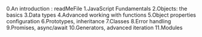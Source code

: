 0.An introduction : readMeFile
1.JavaScript Fundamentals
2.Objects: the basics
3.Data types
4.Advanced working with functions
5.Object properties configuration
6.Prototypes, inheritance
7.Classes
8.Error handling
9.Promises, async/await
10.Generators, advanced iteration
11.Modules
